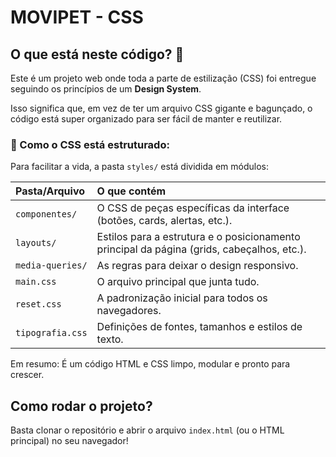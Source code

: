 # MOVIPET - CSS

## O que está neste código? 🚀

Este é um projeto web onde toda a parte de estilização (CSS) foi entregue seguindo os princípios de um **Design System**.

Isso significa que, em vez de ter um arquivo CSS gigante e bagunçado, o código está super organizado para ser fácil de manter e reutilizar.

### 📁 Como o CSS está estruturado:

Para facilitar a vida, a pasta `styles/` está dividida em módulos:

| Pasta/Arquivo | O que contém |
| :--- | :--- |
| `componentes/` | O CSS de peças específicas da interface (botões, cards, alertas, etc.). |
| `layouts/` | Estilos para a estrutura e o posicionamento principal da página (grids, cabeçalhos, etc.). |
| `media-queries/` | As regras para deixar o design responsivo. |
| `main.css` | O arquivo principal que junta tudo. |
| `reset.css` | A padronização inicial para todos os navegadores. |
| `tipografia.css` | Definições de fontes, tamanhos e estilos de texto. |

Em resumo: É um código HTML e CSS limpo, modular e pronto para crescer.

## Como rodar o projeto?

Basta clonar o repositório e abrir o arquivo `index.html` (ou o HTML principal) no seu navegador!
